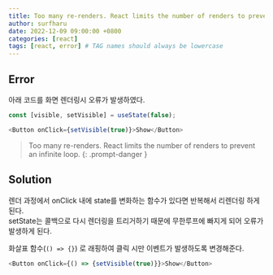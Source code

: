 ```yaml
---
title: Too many re-renders. React limits the number of renders to prevent an infinite loop.
author: surfharu
date: 2022-12-09 09:00:00 +0800
categories: [react]
tags: [react, error] # TAG names should always be lowercase
---
```


## Error
아래 코드를 화면 렌더링시 오류가 발생하였다.
```js
const [visible, setVisible] = useState(false);

<Button onClick={setVisible(true)}>Show</Button>
```

> Too many re-renders. React limits the number of renders to prevent an infinite loop.
{: .prompt-danger }


## Solution
렌더 과정에서 onClick 내에 state를 변화하는 함수가 있다면 반복해서 리렌더링 하게 된다.  
setState는 콜백으로 다시 렌더링을 트리거하기 때문에 무한루프에 빠지게 되어 오류가 발생하게 된다.

화살표 함수(`() => {}`) 로 래핑하여 클릭 시만 이벤트가 발생하도록 변경해준다.

```js
<Button onClick={() => {setVisible(true)}}>Show</Button>
```